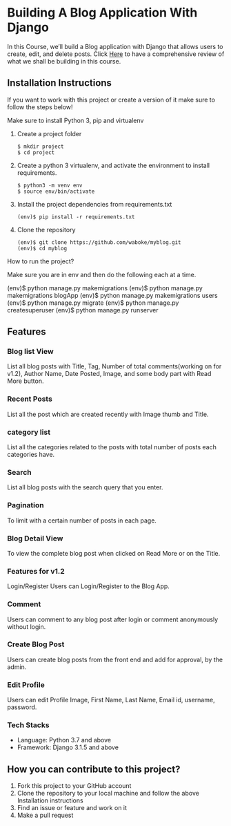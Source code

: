 
# Building A Blog Application With Django
<p>In this Course, we’ll build a Blog application with Django that allows users to create, edit, and delete posts. Click <a href="https://djangocentral.com/building-a-blog-application-with-django/" target="_blank">Here</a> to have a comprehensive review of what we shall be building in this course.</p>

## Installation Instructions
<p>If you want to work with this project or create a version of it make sure to follow the steps below!</p>

<p>Make sure to install Python 3, pip and virtualenv</p>

<ol> 
  <li> Create a project folder </li>

    $ mkdir project
    $ cd project
<li> Create a python 3 virtualenv, and activate the environment to install requirements.</li>

    $ python3 -m venv env
    $ source env/bin/activate
<li> Install the project dependencies from requirements.txt </li>

    (env)$ pip install -r requirements.txt
<li> Clone the repository</li>

    (env)$ git clone https://github.com/waboke/myblog.git
    (env)$ cd myblog
</ol
You have now successfully set up the project on your environment.

## How to run the project?
Make sure you are in env and then do the following each at a time.

(env)$ python manage.py makemigrations
(env)$ python manage.py makemigrations blogApp
(env)$ python manage.py makemigrations users
(env)$ python manage.py migrate
(env)$ python manage.py createsuperuser
(env)$ python manage.py runserver
## Features
### Blog list View
List all blog posts with Title, Tag, Number of total comments(working on for v1.2), Author Name, Date Posted, Image, and some body part with Read More button.

### Recent Posts
List all the post which are created recently with Image thumb and Title.

### category list
List all the categories related to the posts with total number of posts each categories have.

### Search
List all blog posts with the search query that you enter.

### Pagination
To limit with a certain number of posts in each page.

### Blog Detail View
To view the complete blog post when clicked on Read More or on the Title.

### Features for v1.2
Login/Register
Users can Login/Register to the Blog App.

### Comment
Users can comment to any blog post after login or comment anonymously without login.

### Create Blog Post
Users can create blog posts from the front end and add for approval, by the admin.

### Edit Profile
Users can edit Profile Image, First Name, Last Name, Email id, username, password.

### Tech Stacks
<ul>
<li>Language: Python 3.7 and above</li>
<li>Framework: Django 3.1.5 and above</li>
</ul>

## How you can contribute to this project?

<ol>
<li>Fork this project to your GitHub account</li> 
<li>Clone the repository to your local machine and follow the above Installation instructions</li>
<li>Find an issue or feature and work on it</li>
<li>Make a pull request</li>
</ol>





